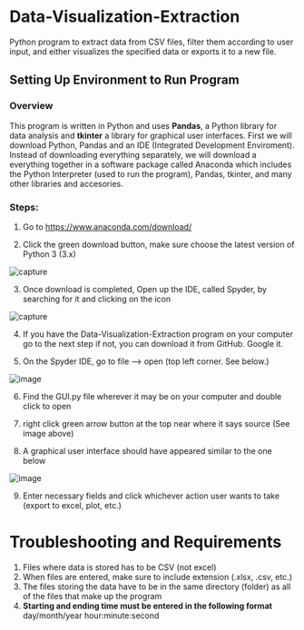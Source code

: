 # Data-Visualization-Extraction
Python program to extract data from CSV files, filter them according to user input, and either visualizes the specified data or exports it to a new file.

## Setting Up Environment to Run Program

### Overview
This program is written in Python and uses **Pandas**, a Python library for data analysis and **tkinter** a library for graphical user interfaces. First we will download Python, Pandas and an IDE (Integrated Development Enviroment). Instead of downloading everything separately, we will download a everything together in a software package called Anaconda which includes the Python Interpreter (used to run the program), Pandas, tkinter, and many other libraries and accesories.

### Steps:
1) Go to https://www.anaconda.com/download/

2) Click the green download button, make sure choose the latest version of Python 3 (3.x)

![capture](https://user-images.githubusercontent.com/33295958/43979361-7b8ba140-9cb8-11e8-9c8d-610f9899ac76.JPG)




3) Once download is completed, Open up the IDE, called Spyder, by searching for it and clicking on the icon

![capture](https://user-images.githubusercontent.com/33295958/43979494-e41a8e74-9cb8-11e8-9c7b-86105b80f018.JPG)

4) If you have the Data-Visualization-Extraction program on your computer go to the next step if not, you can download it from GitHub. Google it.

5) On the Spyder IDE, go to file --> open (top left corner. See below.)

![image](https://user-images.githubusercontent.com/33295958/43980006-906acb3e-9cba-11e8-84fa-97b9fcefa5f9.png)

6) Find the GUI.py file wherever it may be on your computer and double click to open

7) right click green arrow button at the top near where it says source (See image above)

8) A graphical user interface should have appeared similar to the one below

![image](https://user-images.githubusercontent.com/33295958/43980143-00020ad4-9cbb-11e8-9565-ecce850c730d.png)

9) Enter necessary fields and click whichever action user wants to take (export to excel, plot, etc.)


# Troubleshooting and Requirements

1) Files where data is stored has to be CSV (not excel)
2) When files are entered, make sure to include extension (.xlsx, .csv, etc.)
3) The files storing the data have to be in the same directory (folder) as all of the files that make up the program
4) **Starting and ending time must be entered in the following format**
    day/month/year hour:minute:second
    
    













